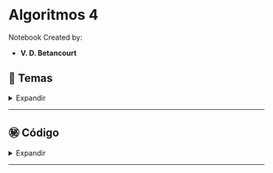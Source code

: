 # Algoritmos 4

Notebook Created by:

- **V. D. Betancourt**




## 📑 Temas

<details>
    <summary> Expandir </summary>

1. 

![]()

Créditos: Imagen de []()
   
</details>

----------------





## ㊙️ **Código**

<details>
    <summary> Expandir </summary>

Véase el Notebook:

- [Algoritmos Notebook 4](https://github.com/vbleal/AlgoritmosOptimizacion/blob/main/AO4/GH_Algoritmos_04.ipynb)

</details>

----------------








